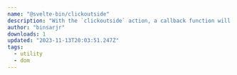 ```yaml
---
name: "@svelte-bin/clickoutside"
description: "With the `clickoutside` action, a callback function will be fired whenever the user clicks outside of the DOM node the action is applied to."
author: "binsarjr"
downloads: 1
updated: "2023-11-13T20:03:51.247Z"
tags: 
  - utility
  - dom
---
```

